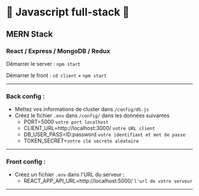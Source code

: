 # 🚀 Javascript full-stack 🚀
## MERN Stack
### React / Express / MongoDB / Redux

Démarrer le server : `npm start`

Démarrer le front : `cd client` + `npm start`

_____________________________

### Back config :

* Mettez vos informations de cluster dans `/config/db.js`
* Créez le fichier `.env` dans `/config/` dans les données suivantes
   - PORT=5000 `votre port localhost`
   - CLIENT_URL=http://localhost:3000/ `votre URL client`
   - DB_USER_PASS=ID:password `votre identifiant et mot de passe`
   - TOKEN_SECRET=`votre clé secrète aléatoire`
_________________________
  
### Front config : 
* Créez un fichier `.env` dans l'URL du serveur :
   - REACT_APP_API_URL=http://localhost:5000/ `l'url de votre serveur`
_____________________________

